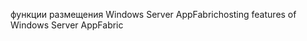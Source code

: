 <span data-ttu-id="57cf3-101">функции размещения Windows Server AppFabric</span><span class="sxs-lookup"><span data-stu-id="57cf3-101">hosting features of Windows Server AppFabric</span></span>